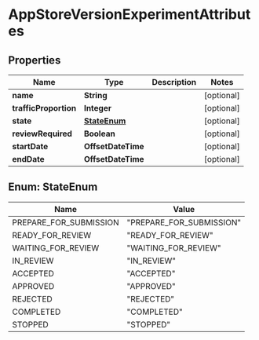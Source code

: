 

# AppStoreVersionExperimentAttributes


## Properties

| Name | Type | Description | Notes |
|------------ | ------------- | ------------- | -------------|
|**name** | **String** |  |  [optional] |
|**trafficProportion** | **Integer** |  |  [optional] |
|**state** | [**StateEnum**](#StateEnum) |  |  [optional] |
|**reviewRequired** | **Boolean** |  |  [optional] |
|**startDate** | **OffsetDateTime** |  |  [optional] |
|**endDate** | **OffsetDateTime** |  |  [optional] |



## Enum: StateEnum

| Name | Value |
|---- | -----|
| PREPARE_FOR_SUBMISSION | &quot;PREPARE_FOR_SUBMISSION&quot; |
| READY_FOR_REVIEW | &quot;READY_FOR_REVIEW&quot; |
| WAITING_FOR_REVIEW | &quot;WAITING_FOR_REVIEW&quot; |
| IN_REVIEW | &quot;IN_REVIEW&quot; |
| ACCEPTED | &quot;ACCEPTED&quot; |
| APPROVED | &quot;APPROVED&quot; |
| REJECTED | &quot;REJECTED&quot; |
| COMPLETED | &quot;COMPLETED&quot; |
| STOPPED | &quot;STOPPED&quot; |



